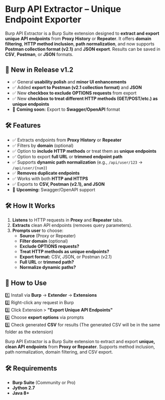 # Burp API Extractor – Unique Endpoint Exporter

Burp API Extractor is a Burp Suite extension designed to **extract and export unique API endpoints** from **Proxy History** or **Repeater**. It offers **domain filtering**, **HTTP method inclusion**, **path normalization**, and now supports **Postman collection format (v2.1)** and **JSON export**. Results can be saved in **CSV**, **Postman**, or **JSON** formats.

## 🔹 New in Release v1.2
- ✅ General **usability polish** and **minor UI enhancements**  
- ✅ Added **export to Postman (v2.1 collection format)** and **JSON**  
- ✅ New **checkbox to exclude OPTIONS requests** from export  
- ✅ New **checkbox to treat different HTTP methods (GET/POST/etc.) as unique endpoints**  
- 🚀 **Coming soon:** Export to **Swagger/OpenAPI** format  

## 🛠 Features
- ✅ Extracts endpoints from **Proxy History** or **Repeater**
- ✅ Filters by **domain** (optional)
- ✅ Option to **include HTTP methods** or treat them as **unique endpoints**
- ✅ Option to export **full URL** or **trimmed endpoint path**
- ✅ Supports **dynamic path normalization** (e.g., `/api/user/123` → `/api/user/{num}`)
- ✅ **Removes duplicate endpoints**
- ✅ Works with both **HTTP and HTTPS**
- ✅ Exports to **CSV, Postman (v2.1), and JSON**  
- 🚀 **Upcoming:** Swagger/OpenAPI support  

## 🛠️ How It Works
1. **Listens** to HTTP requests in **Proxy** and **Repeater** tabs.
2. **Extracts** clean API endpoints (removes query parameters).
3. **Prompts user** to choose:
   - **Source** (Proxy or Repeater)
   - **Filter domain** (optional)
   - **Exclude OPTIONS requests?**
   - **Treat HTTP methods as unique endpoints?**
   - **Export format:** CSV, JSON, or Postman (v2.1)
   - **Full URL** or **trimmed path?**
   - **Normalize dynamic paths?**

## 📌 How to Use
1️⃣ Install via **Burp** → **Extender** → **Extensions**  
2️⃣ Right-click any request in Burp  
3️⃣ Click Extension > **"Export Unique API Endpoints"**  
4️⃣ Choose **export options** via prompts  
5️⃣ Check generated **CSV** for results  (The generated CSV will be in the same folder as the extension)

Burp API Extractor is a Burp Suite extension to extract and export **unique, clean API endpoints** from **Proxy or Repeater**. Supports method inclusion, path normalization, domain filtering, and CSV export.

## 🛠 Requirements
- **Burp Suite** (Community or Pro)
- **Jython 2.7**
- **Java 8+**
